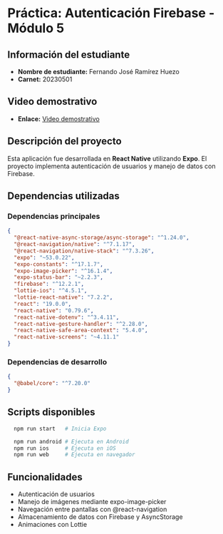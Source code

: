 # Práctica: Autenticación Firebase - Módulo 5

## Información del estudiante
- **Nombre de estudiante:** Fernando José Ramírez Huezo
- **Carnet:** 20230501

## Video demostrativo
- **Enlace:** [Video demostrativo](https://link-al-video.com)  

## Descripción del proyecto
Esta aplicación fue desarrollada en **React Native** utilizando **Expo**. El proyecto implementa autenticación de usuarios y manejo de datos con Firebase.

## Dependencias utilizadas

### Dependencias principales
```json
{
  "@react-native-async-storage/async-storage": "^1.24.0",
  "@react-navigation/native": "^7.1.17",
  "@react-navigation/native-stack": "^7.3.26",
  "expo": "~53.0.22",
  "expo-constants": "^17.1.7",
  "expo-image-picker": "^16.1.4",
  "expo-status-bar": "~2.2.3",
  "firebase": "^12.2.1",
  "lottie-ios": "^4.5.1",
  "lottie-react-native": "7.2.2",
  "react": "19.0.0",
  "react-native": "0.79.6",
  "react-native-dotenv": "^3.4.11",
  "react-native-gesture-handler": "^2.28.0",
  "react-native-safe-area-context": "5.4.0",
  "react-native-screens": "~4.11.1"
}
```
### Dependencias de desarrollo
```json
{
  "@babel/core": "^7.20.0"
}
```

## Scripts disponibles
```bash
  npm run start   # Inicia Expo

  npm run android # Ejecuta en Android
  npm run ios     # Ejecuta en iOS
  npm run web     # Ejecuta en navegador
```

## Funcionalidades
- Autenticación de usuarios
- Manejo de imágenes mediante expo-image-picker
- Navegación entre pantallas con @react-navigation
- Almacenamiento de datos con Firebase y AsyncStorage
- Animaciones con Lottie
